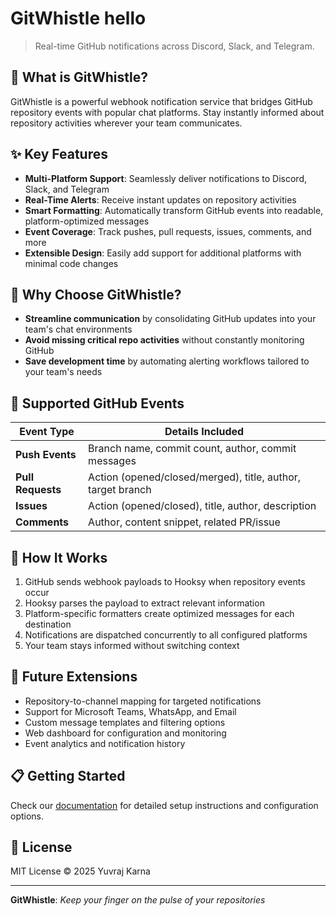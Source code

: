 # GitWhistle hello
> Real-time GitHub notifications across Discord, Slack, and Telegram.

## 📢 What is GitWhistle?

GitWhistle is a powerful webhook notification service that bridges GitHub repository events with popular chat platforms. Stay instantly informed about repository activities wherever your team communicates.

## ✨ Key Features

- **Multi-Platform Support**: Seamlessly deliver notifications to Discord, Slack, and Telegram
- **Real-Time Alerts**: Receive instant updates on repository activities
- **Smart Formatting**: Automatically transform GitHub events into readable, platform-optimized messages
- **Event Coverage**: Track pushes, pull requests, issues, comments, and more
- **Extensible Design**: Easily add support for additional platforms with minimal code changes

## 🚀 Why Choose GitWhistle?

- **Streamline communication** by consolidating GitHub updates into your team's chat environments
- **Avoid missing critical repo activities** without constantly monitoring GitHub
- **Save development time** by automating alerting workflows tailored to your team's needs

## 🔧 Supported GitHub Events

| Event Type | Details Included |
|------------|------------------|
| **Push Events** | Branch name, commit count, author, commit messages |
| **Pull Requests** | Action (opened/closed/merged), title, author, target branch |
| **Issues** | Action (opened/closed), title, author, description |
| **Comments** | Author, content snippet, related PR/issue |

## 🔄 How It Works

1. GitHub sends webhook payloads to Hooksy when repository events occur
2. Hooksy parses the payload to extract relevant information
3. Platform-specific formatters create optimized messages for each destination
4. Notifications are dispatched concurrently to all configured platforms
5. Your team stays informed without switching context

## 🔮 Future Extensions
- Repository-to-channel mapping for targeted notifications
- Support for Microsoft Teams, WhatsApp, and Email
- Custom message templates and filtering options
- Web dashboard for configuration and monitoring
- Event analytics and notification history



## 📋 Getting Started

Check our [documentation](https://github.com/yuvrajkarna2717/hooksy) for detailed setup instructions and configuration options.

## 📜 License

MIT License © 2025 Yuvraj Karna

---

**GitWhistle**: _Keep your finger on the pulse of your repositories_
